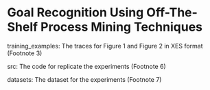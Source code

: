 # Goal Recognition Using Off-The-Shelf Process Mining Techniques

training_examples: The traces for Figure 1 and Figure 2 in XES format (Footnote 3)

src: The code for replicate the experiments (Footnote 6)
 
datasets: The dataset for the experiments (Footnote 7)